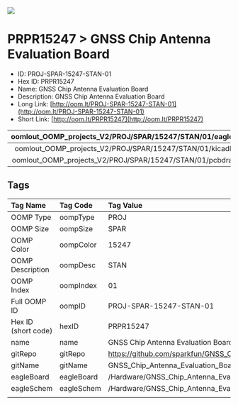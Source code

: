 


  
![][im]
# PRPR15247 > GNSS Chip Antenna Evaluation Board

- ID: PROJ-SPAR-15247-STAN-01
- Hex ID: PRPR15247
- Name: GNSS Chip Antenna Evaluation Board
- Description: GNSS Chip Antenna Evaluation Board
- Long Link: [http://oom.lt/PROJ-SPAR-15247-STAN-01](http://oom.lt/PROJ-SPAR-15247-STAN-01)
- Short Link: [http://oom.lt/PRPR15247](http://oom.lt/PRPR15247)
  

|oomlout_OOMP_projects_V2/PROJ/SPAR/15247/STAN/01/eagleImage.png|oomlout_OOMP_projects_V2/PROJ/SPAR/15247/STAN/01/eagleSchemImage.png|oomlout_OOMP_projects_V2/PROJ/SPAR/15247/STAN/01/kicadPcb3dFront.png|oomlout_OOMP_projects_V2/PROJ/SPAR/15247/STAN/01/kicadPcb3dBack.png|
| :---: | :---: | :---: | :---: |
|oomlout_OOMP_projects_V2/PROJ/SPAR/15247/STAN/01/kicadPcb3d.png|oomlout_OOMP_projects_V2/PROJ/SPAR/15247/STAN/01/bomBack.png|oomlout_OOMP_projects_V2/PROJ/SPAR/15247/STAN/01/bomFront.png|oomlout_OOMP_projects_V2/PROJ/SPAR/15247/STAN/01/pcbdraw.svg|
|oomlout_OOMP_projects_V2/PROJ/SPAR/15247/STAN/01/pcbdrawBack.svg||||

## Tags
  

|Tag Name|Tag Code|Tag Value|
| :--- | :--- | :--- |
|OOMP Type|oompType|PROJ|
|OOMP Size|oompSize|SPAR|
|OOMP Color|oompColor|15247|
|OOMP Description|oompDesc|STAN|
|OOMP Index|oompIndex|01|
|Full OOMP ID|oompID|PROJ-SPAR-15247-STAN-01|
|Hex ID (short code)|hexID|PRPR15247|
|name|name|GNSS Chip Antenna Evaluation Board|
|gitRepo|gitRepo|https://github.com/sparkfun/GNSS_Chip_Antenna_Evaluation_Board|
|gitName|gitName|GNSS_Chip_Antenna_Evaluation_Board|
|eagleBoard|eagleBoard|/Hardware/GNSS_Chip_Antenna_Evaluation_Board.brd|
|eagleSchem|eagleSchem|/Hardware/GNSS_Chip_Antenna_Evaluation_Board.sch|
||||



[im]: PROJ/SPAR/15247/STAN/01/kicadPcb3d_450.png
